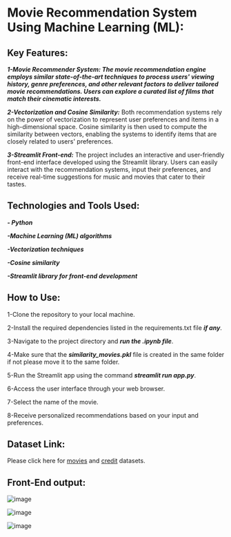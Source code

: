  # Movie Recommendation System Using Machine Learning (ML):

## Key Features:
***1-Movie Recommender System: The movie recommendation engine employs similar state-of-the-art techniques to process users' viewing history, genre preferences, and other relevant factors to deliver tailored movie recommendations. Users can explore a curated list of films that match their cinematic interests.***

***2-Vectorization and Cosine Similarity:*** Both recommendation systems rely on the power of vectorization to represent user preferences and items in a high-dimensional space. Cosine similarity is then used to compute the similarity between vectors, enabling the systems to identify items that are closely related to users' preferences.

***3-Streamlit Front-end:*** The project includes an interactive and user-friendly front-end interface developed using the Streamlit library. Users can easily interact with the recommendation systems, input their preferences, and receive real-time suggestions for music and movies that cater to their tastes.

## Technologies and Tools Used:
***- Python***

***-Machine Learning (ML) algorithms***

***-Vectorization techniques***

***-Cosine similarity***

***-Streamlit library for front-end development***
## How to Use:
 1-Clone the repository to your local machine.

2-Install the required dependencies listed in the requirements.txt file ***if any***.

3-Navigate to the project directory and ***run the .ipynb file***.

4-Make sure that the ***similarity_movies.pkl*** file is created in the same folder if not please move it to the same folder.

5-Run the Streamlit app using the command ***streamlit run app.py***.

6-Access the user interface through your web browser.

7-Select the name of the movie.

8-Receive personalized recommendations based on your input and preferences.
## Dataset Link:
Please click here for [movies](https://www.kaggle.com/datasets/tmdb/tmdb-movie-metadata?select=tmdb_5000_movies.csv) and [credit](https://www.kaggle.com/datasets/tmdb/tmdb-movie-metadata?select=tmdb_5000_credits.csv) datasets.

## Front-End output:
![image](https://github.com/pratham-thakur/Multi-modal-Recommender-System-using-ML-Music-and-Movie-Recommendations/assets/118924205/5bb4b965-5d3a-4128-bc82-407dcc54a2d4)

![image](https://github.com/pratham-thakur/Multi-modal-Recommender-System-using-ML-Music-and-Movie-Recommendations/assets/118924205/b5f1a15f-73ac-44b2-b343-8b5263cc9827)

![image](https://github.com/pratham-thakur/Multi-modal-Recommender-System-using-ML-Music-and-Movie-Recommendations/assets/118924205/20b43973-2930-496a-b28f-ee7e513f7996)


